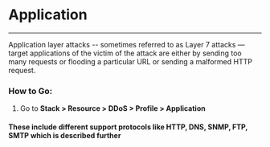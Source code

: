 # Application

---

Application layer attacks -- sometimes referred to as Layer 7 attacks — target applications of the victim of the attack are either by sending too many requests or flooding a particular URL or sending a malformed HTTP request.

### **How to Go:**

1. Go to **Stack > Resource > DDoS > Profile > Application**

#### **These include different support protocols like HTTP, DNS, SNMP, FTP, SMTP which is described further**